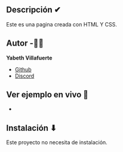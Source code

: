 ## Descripción ✔
Este es una pagina creada con HTML Y CSS.

## Autor -👩‍💻
**Yabeth Villafuerte**

* [Github](https://github.com/Yabeth04)
* [Discord](Discordapp/users/318825229512081410)
  
## Ver ejemplo en vivo 🔴

- 
## Instalación ⬇
Este proyecto no necesita de instalación. 

